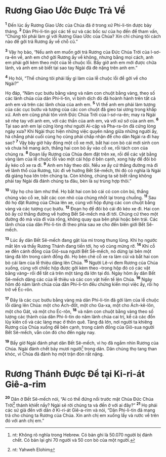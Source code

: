 # Rương Giao Ước Ðược Trả Về
<sup><b>1</b></sup> Ðến lúc ấy Rương Giao Ước của Chúa đã ở trong xứ Phi-li-tin được bảy tháng. <sup><b>2</b></sup> Dân Phi-li-tin gọi các tế sư và các bốc sư của họ đến để tham vấn, “Chúng tôi phải làm gì với Rương Giao Ước của Chúa? Xin chỉ chúng tôi cách nào để gởi trả Rương ấy về chỗ cũ.”

<sup><b>3</b></sup> Vậy họ bảo, “Nếu anh em muốn gởi trả Rương của Ðức Chúa Trời của I-sơ-ra-ên về, anh em chớ gởi Rương ấy về không, nhưng bằng mọi cách, anh em phải gởi kèm theo một của lễ chuộc lỗi. Bấy giờ anh em mới được chữa lành, và anh em sẽ biết tại sao tay Ngài đã đè nặng trên anh em.”

<sup><b>4</b></sup> Họ hỏi, “Thế chúng tôi phải lấy gì làm của lễ chuộc lỗi để gởi về cho Ngài?”

Họ đáp, “Năm cục bướu bằng vàng và năm con chuột bằng vàng, theo số các lãnh chúa của dân Phi-li-tin, vì bịnh dịch đó đã hoành hành trên tất cả anh em và trên các lãnh chúa của anh em. <sup><b>5</b></sup> Vì thế anh em phải làm tượng của các cục bướu và tượng của các con chuột đã gieo tai ương trong khắp xứ. Anh em cũng phải tôn vinh Ðức Chúa Trời của I-sơ-ra-ên; may ra Ngài sẽ nhẹ tay với anh em, với các thần của anh em, và với xứ sở của anh em. <sup><b>6</b></sup> Tại sao anh em lại cứng lòng như người Ai-cập và Pha-ra-ôn đã cứng lòng ngày xưa? Khi Ngài thực hiện những việc quyền năng giữa những người ấy, há chẳng phải cuối cùng họ cũng phải chấp nhận để cho dân Ngài ra đi hay sao? <sup><b>7</b></sup> Vậy bây giờ hãy đóng một cỗ xe mới, bắt hai con bò cái mới sinh con và chưa hề mang ách, thắng hai con bò ấy vào cỗ xe, rồi tách con của chúng ra. <sup><b>8</b></sup> Ðoạn lấy Rương của Chúa đem đặt trên xe, rồi để các vật bằng vàng làm của lễ chuộc lỗi vào một cái hộp ở bên cạnh, xong hãy để đôi bò ấy kéo cỗ xe ra đi. <sup><b>9</b></sup> Anh em hãy theo dõi. Nếu xe ấy cứ thẳng đường mà đi về lãnh thổ của Rương, tức đi về hướng Bết Sê-mếch, thì đó có nghĩa là Ngài đã giáng họa lớn trên chúng ta. Còn không, chúng ta sẽ biết rằng không phải tay Ngài đã đánh chúng ta đâu, bèn là sự trùng hợp thôi.”

<sup><b>10</b></sup> Vậy họ cho làm như thế. Họ bắt hai con bò cái có con còn bú, thắng chúng vào cỗ xe, bắt các con nhỏ của chúng nhốt lại trong chuồng. <sup><b>11</b></sup> Sau đó họ đặt Rương của Chúa lên xe, cùng với hộp đựng các con chuột bằng vàng và các tượng cục bướu. <sup><b>12</b></sup> Ðoạn họ để đôi bò cái đó kéo xe đi. Hai con bò ấy cứ thẳng đường về hướng Bết Sê-mếch mà đi tới. Chúng cứ theo một đường đó mà vừa đi vừa rống, không quay qua bên phải hoặc bên trái. Các lãnh chúa của dân Phi-li-tin đi theo phía sau xe cho đến biên giới Bết Sê-mếch.

<sup><b>13</b></sup> Lúc ấy dân Bết Sê-mếch đang gặt lúa mì trong thung lũng. Khi họ ngước mắt lên và thấy Rương Thánh đang tiến tới, họ vô cùng mừng rỡ. <sup><b>14</b></sup> Khi cỗ xe đến cánh đồng của Giô-sua người Bết Sê-mếch, nó dừng lại bên một tảng đá lớn trong cánh đồng đó. Họ bèn chẻ cỗ xe ra làm củi và bắt hai con bò cái làm của lễ thiêu dâng lên Chúa. <sup><b>15</b></sup> Người Lê-vi đem Rương của Chúa xuống, cùng với chiếc hộp được gởi kèm theo –trong hộp đó có các vật bằng vàng– rồi để tất cả trên một tảng đá lớn tại đó. Ngày hôm ấy dân Bết Sê-mếch dâng các của lễ thiêu và các con vật hiến tế lên Chúa. <sup><b>16</b></sup> Ngày hôm đó năm lãnh chúa của dân Phi-li-tin đều chứng kiến mọi việc ấy, rồi họ trở về Éc-rôn.

<sup><b>17</b></sup> Ðây là các cục bướu bằng vàng mà dân Phi-li-tin đã gởi làm của lễ chuộc lỗi dâng lên Chúa: một cho Ách-đốt, một cho Ga-xa, một cho Ách-kê-lôn, một cho Gát, và một cho Éc-rôn, <sup><b>18</b></sup> và năm con chuột bằng vàng theo số lượng các thành của dân Phi-li-tin do năm lãnh chúa cai trị, kể cả các đồn lũy kiên cố và các làng mạc ở thôn quê. Tảng đá lớn, nơi người ta khiêng Rương của Chúa xuống để bên cạnh, trong cánh đồng của Giô-sua người Bết Sê-mếch, vẫn còn đó cho đến ngày nay.

<sup><b>19</b></sup> Bấy giờ Ngài đánh phạt dân Bết Sê-mếch, vì họ đã ngắm nhìn Rương của Chúa. Ngài đánh chết bảy mươi người[^1] trong dân. Dân chúng thọ tang than khóc, vì Chúa đã đánh họ một trận đòn rất nặng.

# Rương Thánh Ðược Ðể tại Ki-ri-át Giê-a-rim
<sup><b>20</b></sup> Dân ở Bết Sê-mếch nói, “Ai có thể đứng nổi trước mặt Chúa Ðức Chúa Trời[^2] thánh khiết nầy? Ngài sẽ rời chúng ta và đến ở với ai đây?” <sup><b>21</b></sup> Họ phái các sứ giả đến với dân ở Ki-ri-át Giê-a-rim và nói, “Dân Phi-li-tin đã mang trả cho chúng ta Rương của Chúa. Xin anh chị em xuống lấy và rước về trên đó với anh chị em.”

[^1]: nt: Không rõ nghĩa trong Hebrew. Có bản ghi là 50.070 người bị đánh chết. Có bản lại ghi 70 người và 50 con bò của một người.
[^2]: nt: Yahweh Elohim
